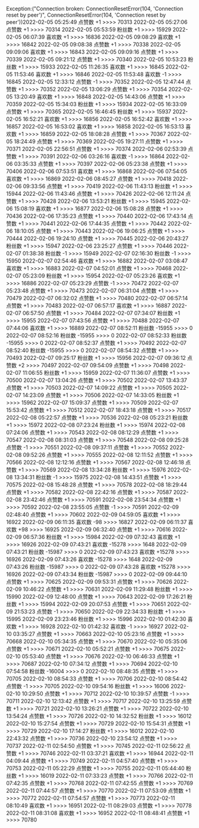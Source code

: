 Exception:("Connection broken: ConnectionResetError(104, 'Connection reset by peer')", ConnectionResetError(104, 'Connection reset by peer'))2022-02-05  05:25:49   点赞数 +1 >>>> 70313
2022-02-05  05:27:06   点赞数 +1 >>>> 70314
2022-02-05  05:53:59   粉丝数 +1 >>>> 15929
2022-02-05  06:07:39   喜欢数 +1 >>>> 16836
2022-02-05  09:08:29   喜欢数 +1 >>>> 16842
2022-02-05  09:08:38   点赞数 +1 >>>> 70338
2022-02-05  09:09:06   喜欢数 +1 >>>> 16843
2022-02-05  09:09:16   点赞数 +1 >>>> 70339
2022-02-05  09:21:12   点赞数 +1 >>>> 70340
2022-02-05  10:53:23   粉丝数 +1 >>>> 15933
2022-02-05  11:26:35   喜欢数 +1 >>>> 16845
2022-02-05  11:53:46   喜欢数 +1 >>>> 16846
2022-02-05  11:53:48   喜欢数 -1 >>>> 16845
2022-02-05  12:33:12   点赞数 -1 >>>> 70352
2022-02-05  12:47:44   点赞数 +1 >>>> 70352
2022-02-05  13:06:29   点赞数 +1 >>>> 70354
2022-02-05  13:20:49   喜欢数 +1 >>>> 16848
2022-02-05  14:43:06   点赞数 +1 >>>> 70359
2022-02-05  15:34:03   粉丝数 +1 >>>> 15934
2022-02-05  16:33:09   点赞数 +1 >>>> 70365
2022-02-05  16:46:45   粉丝数 +1 >>>> 15937
2022-02-05  16:52:21   喜欢数 +1 >>>> 16856
2022-02-05  16:52:42   喜欢数 +1 >>>> 16857
2022-02-05  16:53:02   喜欢数 +1 >>>> 16858
2022-02-05  16:53:13   喜欢数 +1 >>>> 16859
2022-02-05  18:08:28   点赞数 +1 >>>> 70367
2022-02-05  18:24:49   点赞数 +1 >>>> 70369
2022-02-05  19:27:11   点赞数 +1 >>>> 70371
2022-02-05  22:56:51   点赞数 +1 >>>> 70374
2022-02-06  02:53:39   点赞数 +1 >>>> 70391
2022-02-06  03:26:16   喜欢数 -1 >>>> 16864
2022-02-06  03:35:33   点赞数 +1 >>>> 70397
2022-02-06  05:23:38   点赞数 +1 >>>> 70406
2022-02-06  07:53:51   喜欢数 +1 >>>> 16868
2022-02-06  07:54:05   喜欢数 +1 >>>> 16869
2022-02-06  08:45:27   点赞数 +1 >>>> 70418
2022-02-06  09:33:56   点赞数 +1 >>>> 70419
2022-02-06  11:43:13   粉丝数 +1 >>>> 15944
2022-02-06  11:43:46   点赞数 +1 >>>> 70426
2022-02-06  12:11:24   点赞数 +1 >>>> 70428
2022-02-06  13:53:21   粉丝数 +1 >>>> 15945
2022-02-06  15:08:19   喜欢数 +1 >>>> 16877
2022-02-06  15:08:28   点赞数 +1 >>>> 70436
2022-02-06  17:35:23   点赞数 +1 >>>> 70440
2022-02-06  17:43:14   点赞数 +1 >>>> 70441
2022-02-06  17:44:35   点赞数 +1 >>>> 70442
2022-02-06  18:10:05   点赞数 +1 >>>> 70443
2022-02-06  19:06:25   点赞数 +1 >>>> 70444
2022-02-06  19:24:10   点赞数 +1 >>>> 70445
2022-02-06  20:43:27   粉丝数 +1 >>>> 15947
2022-02-06  23:25:27   点赞数 +1 >>>> 70446
2022-02-07  01:38:38   粉丝数 -1 >>>> 15949
2022-02-07  02:16:30   粉丝数 -1 >>>> 15950
2022-02-07  02:54:46   喜欢数 +1 >>>> 16882
2022-02-07  03:08:47   喜欢数 +1 >>>> 16883
2022-02-07  04:52:01   点赞数 +1 >>>> 70468
2022-02-07  05:23:09   粉丝数 +1 >>>> 15954
2022-02-07  05:23:26   喜欢数 +1 >>>> 16886
2022-02-07  05:23:29   点赞数 -1 >>>> 70472
2022-02-07  05:23:48   点赞数 +1 >>>> 70473
2022-02-07  06:31:04   点赞数 +1 >>>> 70479
2022-02-07  06:32:02   点赞数 +1 >>>> 70480
2022-02-07  06:57:14   点赞数 +1 >>>> 70483
2022-02-07  06:57:17   喜欢数 +1 >>>> 16887
2022-02-07  06:57:50   点赞数 +1 >>>> 70484
2022-02-07  07:34:07   粉丝数 +1 >>>> 15955
2022-02-07  07:43:56   点赞数 +1 >>>> 70488
2022-02-07  07:44:06   喜欢数 +1 >>>> 16889
2022-02-07  08:52:11   粉丝数 -15955 >>>> 0
2022-02-07  08:52:16   粉丝数 -15955 >>>> 0
2022-02-07  08:52:33   粉丝数 -15955 >>>> 0
2022-02-07  08:52:37   点赞数 +1 >>>> 70492
2022-02-07  08:52:40   粉丝数 -15955 >>>> 0
2022-02-07  08:54:32   点赞数 +1 >>>> 70493
2022-02-07  09:25:17   粉丝数 +1 >>>> 15956
2022-02-07  09:36:12   点赞数 +2 >>>> 70497
2022-02-07  09:54:09   点赞数 +1 >>>> 70498
2022-02-07  11:06:55   粉丝数 +1 >>>> 15959
2022-02-07  11:36:07   点赞数 +1 >>>> 70500
2022-02-07  13:04:26   点赞数 +1 >>>> 70502
2022-02-07  13:43:37   点赞数 +1 >>>> 70503
2022-02-07  14:09:22   点赞数 +1 >>>> 70505
2022-02-07  14:23:09   点赞数 +1 >>>> 70506
2022-02-07  14:33:05   粉丝数 +1 >>>> 15962
2022-02-07  15:09:37   点赞数 +1 >>>> 70509
2022-02-07  15:53:42   点赞数 +1 >>>> 70512
2022-02-07  18:43:18   点赞数 +1 >>>> 70517
2022-02-08  05:22:57   点赞数 +1 >>>> 70536
2022-02-08  05:23:21   粉丝数 +1 >>>> 15972
2022-02-08  07:23:24   粉丝数 +1 >>>> 15974
2022-02-08  07:24:06   点赞数 +1 >>>> 70543
2022-02-08  08:12:29   点赞数 +1 >>>> 70547
2022-02-08  08:31:03   点赞数 +1 >>>> 70548
2022-02-08  09:25:28   点赞数 -1 >>>> 70551
2022-02-08  09:37:11   点赞数 +1 >>>> 70552
2022-02-08  09:52:26   点赞数 +1 >>>> 70555
2022-02-08  12:11:52   点赞数 +1 >>>> 70566
2022-02-08  12:12:16   点赞数 +1 >>>> 70567
2022-02-08  12:46:18   点赞数 +1 >>>> 70569
2022-02-08  13:34:28   粉丝数 +1 >>>> 15976
2022-02-08  13:34:31   粉丝数 -1 >>>> 15975
2022-02-08  14:43:51   点赞数 +1 >>>> 70575
2022-02-08  15:48:28   点赞数 +1 >>>> 70578
2022-02-08  18:29:44   点赞数 +1 >>>> 70582
2022-02-08  22:42:16   点赞数 +1 >>>> 70587
2022-02-08  23:42:46   点赞数 +1 >>>> 70591
2022-02-08  23:54:34   点赞数 +1 >>>> 70592
2022-02-08  23:55:05   点赞数 -1 >>>> 70591
2022-02-09  02:48:40   点赞数 +1 >>>> 70602
2022-02-09  04:59:05   喜欢数 +1 >>>> 16922
2022-02-09  06:11:35   喜欢数 -98 >>>> 16827
2022-02-09  06:11:37   喜欢数 +98 >>>> 16925
2022-02-09  06:32:40   点赞数 +1 >>>> 70616
2022-02-09  06:57:36   粉丝数 +1 >>>> 15984
2022-02-09  07:32:43   喜欢数 +1 >>>> 16926
2022-02-09  07:43:21   喜欢数 -15278 >>>> 1648
2022-02-09  07:43:21   粉丝数 -15987 >>>> 0
2022-02-09  07:43:23   喜欢数 +15278 >>>> 16926
2022-02-09  07:43:26   喜欢数 -15278 >>>> 1648
2022-02-09  07:43:26   粉丝数 -15987 >>>> 0
2022-02-09  07:43:28   喜欢数 +15278 >>>> 16926
2022-02-09  07:43:34   粉丝数 -15987 >>>> 0
2022-02-09  09:44:10   点赞数 +1 >>>> 70625
2022-02-09  09:53:31   点赞数 +1 >>>> 70626
2022-02-09  10:46:22   点赞数 +1 >>>> 70631
2022-02-09  11:29:48   粉丝数 +1 >>>> 15990
2022-02-09  12:48:00   点赞数 +1 >>>> 70643
2022-02-09  17:26:21   粉丝数 +1 >>>> 15994
2022-02-09  20:07:53   点赞数 +1 >>>> 70651
2022-02-09  21:53:23   点赞数 -1 >>>> 70650
2022-02-09  22:34:33   粉丝数 +1 >>>> 15995
2022-02-09  23:23:46   粉丝数 +1 >>>> 15996
2022-02-10  01:42:30   喜欢数 +1 >>>> 16928
2022-02-10  01:42:32   喜欢数 -1 >>>> 16927
2022-02-10  03:35:27   点赞数 +1 >>>> 70663
2022-02-10  05:23:16   点赞数 +1 >>>> 70668
2022-02-10  05:34:35   点赞数 +1 >>>> 70670
2022-02-10  05:35:06   点赞数 +1 >>>> 70671
2022-02-10  05:52:21   点赞数 +1 >>>> 70675
2022-02-10  05:53:40   点赞数 +1 >>>> 70676
2022-02-10  06:46:33   点赞数 +1 >>>> 70687
2022-02-10  07:34:12   点赞数 +1 >>>> 70694
2022-02-10  07:54:58   粉丝数 -16004 >>>> 0
2022-02-10  08:48:35   点赞数 +1 >>>> 70705
2022-02-10  08:54:33   点赞数 +1 >>>> 70706
2022-02-10  08:54:42   点赞数 -1 >>>> 70705
2022-02-10  09:54:16   粉丝数 +1 >>>> 16006
2022-02-10  10:29:50   点赞数 +1 >>>> 70712
2022-02-10  10:39:57   点赞数 -1 >>>> 70711
2022-02-10  12:13:42   点赞数 +1 >>>> 70717
2022-02-10  13:25:59   点赞数 +1 >>>> 70721
2022-02-10  13:26:21   点赞数 +1 >>>> 70722
2022-02-10  13:54:24   点赞数 +1 >>>> 70726
2022-02-10  14:32:52   粉丝数 +1 >>>> 16012
2022-02-10  15:27:54   点赞数 +1 >>>> 70729
2022-02-10  15:54:31   点赞数 +1 >>>> 70729
2022-02-10  17:14:27   粉丝数 +1 >>>> 16012
2022-02-10  22:43:32   点赞数 +1 >>>> 70736
2022-02-10  23:54:12   点赞数 +1 >>>> 70737
2022-02-11  02:54:50   点赞数 +1 >>>> 70745
2022-02-11  02:56:22   点赞数 +1 >>>> 70746
2022-02-11  03:37:21   喜欢数 +1 >>>> 16944
2022-02-11  04:09:44   点赞数 +1 >>>> 70749
2022-02-11  04:57:40   点赞数 +1 >>>> 70753
2022-02-11  05:22:29   点赞数 +1 >>>> 70755
2022-02-11  05:44:40   粉丝数 +1 >>>> 16019
2022-02-11  07:33:23   点赞数 +1 >>>> 70766
2022-02-11  07:42:35   点赞数 +1 >>>> 70768
2022-02-11  07:42:55   点赞数 +1 >>>> 70769
2022-02-11  07:44:57   点赞数 +1 >>>> 70770
2022-02-11  07:53:09   点赞数 +1 >>>> 70772
2022-02-11  07:54:57   点赞数 +1 >>>> 70773
2022-02-11  08:10:49   喜欢数 +1 >>>> 16951
2022-02-11  08:29:03   点赞数 +1 >>>> 70778
2022-02-11  08:31:08   喜欢数 +1 >>>> 16952
2022-02-11  08:48:41   点赞数 +1 >>>> 70780
